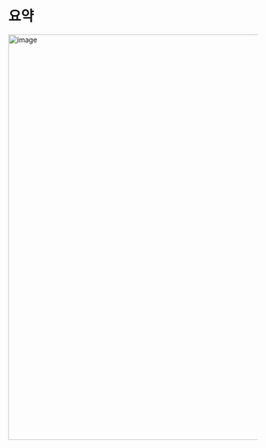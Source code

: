 # 요약

<img width="818" alt="image" src="https://github.com/user-attachments/assets/0a60257e-e3ad-4a9d-8ef2-4fb6d59d64ec">
